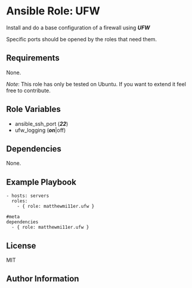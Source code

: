 Ansible Role: UFW
========

Install and do a base configuration of a firewall using ___UFW___

Specific ports should be opened by the roles that need them.

Requirements
------------

None.

_Note_: This role has only be tested on Ubuntu. If you want to extend it feel free to contribute.

Role Variables
--------------

- ansible\_ssh\_port (___22___)
- ufw\_logging (___on___|off)

Dependencies
------------

None.

Example Playbook
-------------------------
```YML
- hosts: servers
  roles:
    - { role: matthewmi11er.ufw }
```
```YML
#meta
dependencies
  - { role: matthewmi11er.ufw }
```
License
-------

MIT

Author Information
------------------
